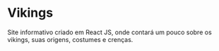# Vikings
 Site informativo criado em React JS, onde contará um pouco sobre os vikings, suas origens, costumes e crenças.
